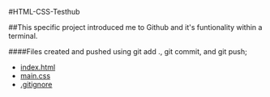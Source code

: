 #HTML-CSS-Testhub

##This specific project introduced me to Github and it's funtionality within a terminal.

####Files created and pushed using git add ., git commit, and git push;

* [index.html](https://github.com/IsaacHardy/html-css-testhub/blob/master/index.html)
* [main.css](https://github.com/IsaacHardy/html-css-testhub/blob/master/main.css)
* [.gitignore](https://github.com/IsaacHardy/html-css-testhub/blob/master/.gitignore)

